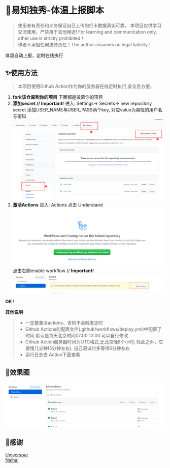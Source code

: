 # 🎃易知独秀-体温上报脚本

> 使用者有责任和义务保证自己上传的打卡数据真实可靠。
> 本项目仅供学习交流使用，严禁用于其他用途! For learning and communication only, other use is strictly prohibited！  
> 作者不承担任何法律责任！The author assumes no legal liability！

体温自动上报，定时在线执行

## ✨使用方法

> 本项目使用Github Action作为你的服务器在线定时执行,安全且方便。

1. **fork该仓库到你的项目**
   下面都是设置你的项目
2. **添加secret // **Important!****
   进入: Settings-> Secrets-> new repository secret
   添加USER_NAME与USER_PASS两个key, 对应value为易班的用户名与密码
   ![添加Secrets](img/c.png)
3. **激活Actions**
   进入: Actions 点击 Understand
   ![Understand](img/d.png)点击右侧enable workflow // **Important!**
   ![Understand](img/e.png)

**OK !**

**其他说明**

> * 一定要激活actions，否则不会触发定时
> * Github Actions的配置文件(.github/workflows/deploy.yml)中配置了时间
>   默认是每天北京时间07:00 12:00 可以自行修改
> * Github Action服务器时间为UTC格式,比北京晚8个小时;
>   除此之外，它要慢几分钟(5分钟左右), 自己测试时多等待5分钟左右
> * 运行日志去 Action下面查看

## 👀效果图

![效果图1](img/f.png)

## 💝感谢

[Universoar](https://github.com/Universoar/gxnu-yzdx-autoreport)  
[Naihai](https://github.com/naihaishy/TsinghuaDailyReport)
